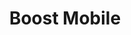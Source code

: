 ---
title: "Boost Mobile"
url: /phoenix/boost-mobile-west-indian-school-road/
shop: mobile phone
---